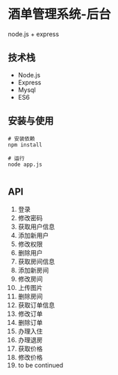 # 酒单管理系统-后台

node.js + express

## 技术栈
- Node.js
- Express
- Mysql
- ES6

## 安装与使用
```shell
# 安装依赖
npm install

# 运行
node app.js
		
```

## API
1.  登录 
2.  修改密码
3.  获取用户信息
4.  添加新用户
5.  修改权限
6.  删除用户 
7.  获取房间信息
8.  添加新房间
9.  修改房间
10. 上传图片
11. 删除房间
12. 获取订单信息
13. 修改订单
14. 删除订单
15. 办理入住
16. 办理退房
17. 获取价格
18. 修改价格
19. to be continued



